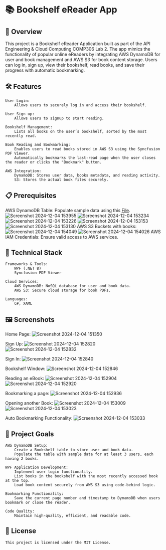 # 📚 Bookshelf eReader App

## 🌟 Overview

This project is a Bookshelf eReader Application built as part of the API Engineering & Cloud Computing COMP306 Lab 2. 
The app mimics the functionality of popular online eReaders by integrating AWS DynamoDB for user and book management and AWS S3 for book content storage. 
Users can log in, sign up, view their bookshelf, read books, and save their progress with automatic bookmarking.

## 🛠️ Features

    User Login:
        Allows users to securely log in and access their bookshelf.
    
    User Sign up:
        Allows users to signup to start reading.

    Bookshelf Management:
        Lists all books on the user’s bookshelf, sorted by the most recently read.

    Book Reading and Bookmarking:
        Enables users to read books stored in AWS S3 using the Syncfusion PDF Viewer.
        Automatically bookmarks the last-read page when the user closes the reader or clicks the "Bookmark" button.

    AWS Integration:
        DynamoDB: Stores user data, books metadata, and reading activity.
        S3: Stores the actual book files securely.

## 📋 Prerequisites

AWS DynamoDB Table: Populate sample data using this [File](https://github.com/hasankn1/PDFBookReaderAppAWS/blob/master/Bookshelf%20Table%20sample%20data%20in%20DynamoDB.txt).
![Screenshot 2024-12-04 153955](https://github.com/user-attachments/assets/a0f7ecff-f89d-47c9-92c8-c3e44f8fba47)
![Screenshot 2024-12-04 153234](https://github.com/user-attachments/assets/3f484e1f-d3c6-4dfc-91b5-68f6b9807c81)
![Screenshot 2024-12-04 153226](https://github.com/user-attachments/assets/e6f4a7b6-f55f-491f-9408-5002d00673bc)
![Screenshot 2024-12-04 153153](https://github.com/user-attachments/assets/c4680a30-2ea7-42b2-8796-57bff4c518e3)
![Screenshot 2024-12-04 153130](https://github.com/user-attachments/assets/bb213107-94cd-4a6a-b219-0a0399bee39d)
AWS S3 Buckets with books:
![Screenshot 2024-12-04 154049](https://github.com/user-attachments/assets/c26b9adc-2982-4c8e-af74-1230aaf0405f)
![Screenshot 2024-12-04 154026](https://github.com/user-attachments/assets/6ca96cf2-4837-4fdd-8833-fb4667c33a0c)
AWS IAM Credentials: Ensure valid access to AWS services.

## 🧰 Technical Stack

    Frameworks & Tools:
        WPF (.NET 8)
        Syncfusion PDF Viewer

    Cloud Services:
        AWS DynamoDB: NoSQL database for user and book data.
        AWS S3: Secure cloud storage for book PDFs.

    Languages:
        C#, XAML

## 🖼️ Screenshots

Home Page:
![Screenshot 2024-12-04 151350](https://github.com/user-attachments/assets/78685127-a0f5-417f-b5fd-796e2fda420a)

Sign Up:
![Screenshot 2024-12-04 152820](https://github.com/user-attachments/assets/f9765a0e-a79e-4208-bba8-e3279b292cf4)
![Screenshot 2024-12-04 152832](https://github.com/user-attachments/assets/286c240e-ba2f-4a3b-9bfa-908863fcb106)

Sign In:
![Screenshot 2024-12-04 152840](https://github.com/user-attachments/assets/b5d05403-0c83-4efb-972c-eb8674d88b0d)

Bookshelf Window:
![Screenshot 2024-12-04 152846](https://github.com/user-attachments/assets/073f6790-21c6-44e5-b6f0-5397721b7211)

Reading an eBook:
![Screenshot 2024-12-04 152904](https://github.com/user-attachments/assets/df770090-b733-404d-8ae4-9aa96766dfaa)
![Screenshot 2024-12-04 152920](https://github.com/user-attachments/assets/33a7deb9-9719-417b-a3bc-3c422df54518)

Bookmarking a page:
![Screenshot 2024-12-04 152936](https://github.com/user-attachments/assets/67fbf461-3b5d-4535-ae35-b737b6e37896)

Opening another Book:
![Screenshot 2024-12-04 153009](https://github.com/user-attachments/assets/771d3b2f-9cb9-40de-a2bd-acdc6581d599)
![Screenshot 2024-12-04 153023](https://github.com/user-attachments/assets/43bff957-492e-4b01-92e7-478dda29f945)

Auto Bookmarking Functionality:
![Screenshot 2024-12-04 153033](https://github.com/user-attachments/assets/abcbf703-3074-47ed-80f2-90b846a6492a)

## 🎯 Project Goals

    AWS DynamoDB Setup:
        Create a Bookshelf table to store user and book data.
        Populate the table with sample data for at least 3 users, each having 2 books.

    WPF Application Development:
        Implement user login functionality.
        List books in the bookshelf with the most recently accessed book at the top.
        Load book content securely from AWS S3 using code-behind logic.

    Bookmarking Functionality:
        Save the current page number and timestamp to DynamoDB when users bookmark or close the reader.

    Code Quality:
        Maintain high-quality, efficient, and readable code.

## 📜 License

    This project is licensed under the MIT License.
